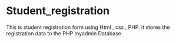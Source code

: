 # Student_registration
This is student registration form using Html , css , PHP.  it stores the registration data to the PHP myadmin Database.
